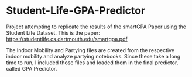 # Student-Life-GPA-Predictor
Project attempting to replicate the results of the smartGPA Paper using the Student Life Dataset. This is the paper: https://studentlife.cs.dartmouth.edu/smartgpa.pdf

The Indoor Mobility and Partying files are created from the respective indoor mobility and analyze partying notebooks. Since these take a long time to run, I included those files and loaded them in the final predictor, called GPA Predictor.
